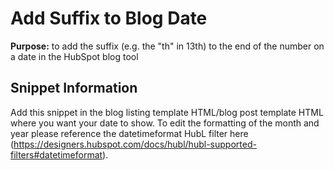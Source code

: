 # Add Suffix to Blog Date

**Purpose:** to add the suffix (e.g. the "th" in 13th) to the end of the number on a date in the HubSpot blog tool

## Snippet Information

Add this snippet in the blog listing template HTML/blog post template HTML where you want your date to show. To edit the formatting of the month and year please reference the datetimeformat HubL filter here (https://designers.hubspot.com/docs/hubl/hubl-supported-filters#datetimeformat). 
